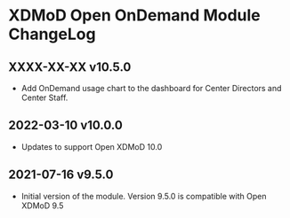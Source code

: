XDMoD Open OnDemand Module ChangeLog
=====================

## XXXX-XX-XX v10.5.0

- Add OnDemand usage chart to the dashboard for Center Directors and Center Staff.

## 2022-03-10 v10.0.0

- Updates to support Open XDMoD 10.0

## 2021-07-16 v9.5.0

- Initial version of the module. Version 9.5.0 is compatible with Open XDMoD 9.5
